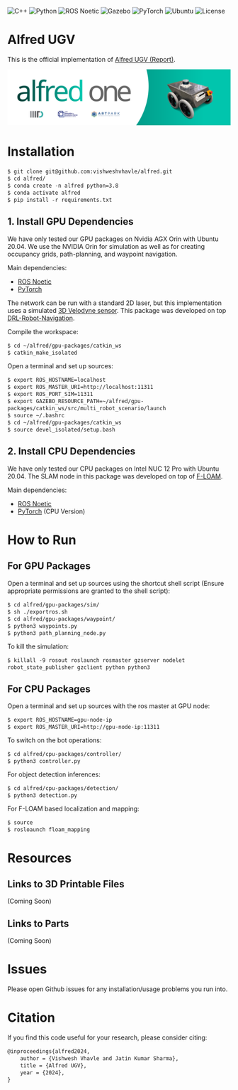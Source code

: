 ![C++](https://img.shields.io/badge/C++-17-gold?logo=c%2B%2B)
![Python](https://img.shields.io/badge/Python-3.8-gold?logo=python)
![ROS Noetic](https://img.shields.io/badge/ROS-Noetic-blue?logo=ros)
![Gazebo](https://img.shields.io/badge/simulator-Gazebo-blue?logo=gazebo)
![PyTorch](https://img.shields.io/badge/PyTorch-1.10-EE4C2C?logo=pytorch)
![Ubuntu](https://img.shields.io/badge/Ubuntu-20.04-E95420?logo=ubuntu)
![License](https://img.shields.io/badge/license-MIT-green?logo=open-source-initiative)

# Alfred UGV

This is the official implementation of [Alfred UGV (Report)](https://drive.google.com/file/d/1xcbomTqWQFI5U3ZL3wshn6ydCLDhJ_Dn/view?usp=sharing).

![cover](imgs/cover.png)

# Installation
```shell
$ git clone git@github.com:vishweshvhavle/alfred.git
$ cd alfred/
$ conda create -n alfred python=3.8
$ conda activate alfred
$ pip install -r requirements.txt
```

## 1. Install GPU Dependencies

We have only tested our GPU packages on Nvidia AGX Orin with Ubuntu 20.04. We use the NVIDIA Orin for simulation as well as for creating occupancy grids, path-planning, and waypoint navigation.

Main dependencies: 

* [ROS Noetic](http://wiki.ros.org/noetic/Installation)
* [PyTorch](https://pytorch.org/get-started/locally/)

The network can be run with a standard 2D laser, but this implementation uses a simulated [3D Velodyne sensor](https://github.com/lmark1/velodyne_simulator). This package was developed on top [DRL-Robot-Navigation](https://github.com/reiniscimurs/DRL-robot-navigation).

Compile the workspace:
```shell
$ cd ~/alfred/gpu-packages/catkin_ws
$ catkin_make_isolated
```

Open a terminal and set up sources:
```shell
$ export ROS_HOSTNAME=localhost
$ export ROS_MASTER_URI=http://localhost:11311
$ export ROS_PORT_SIM=11311
$ export GAZEBO_RESOURCE_PATH=~/alfred/gpu-packages/catkin_ws/src/multi_robot_scenario/launch
$ source ~/.bashrc
$ cd ~/alfred/gpu-packages/catkin_ws
$ source devel_isolated/setup.bash
```

## 2. Install CPU Dependencies

We have only tested our CPU packages on Intel NUC 12 Pro with Ubuntu 20.04. The SLAM node in this package was developed on top of [F-LOAM](https://github.com/wh200720041/floam).

Main dependencies: 

* [ROS Noetic](http://wiki.ros.org/noetic/Installation)
* [PyTorch](https://pytorch.org/get-started/locally/) (CPU Version)

# How to Run

## For GPU Packages

Open a terminal and set up sources using the shortcut shell script (Ensure appropriate permissions are granted to the shell script):
```shell
$ cd alfred/gpu-packages/sim/
$ sh ./exportros.sh
$ cd alfred/gpu-packages/waypoint/
$ python3 waypoints.py
$ python3 path_planning_node.py
```

To kill the simulation:
```shell
$ killall -9 rosout roslaunch rosmaster gzserver nodelet robot_state_publisher gzclient python python3
```

## For CPU Packages
Open a terminal and set up sources with the ros master at GPU node:
```shell
$ export ROS_HOSTNAME=gpu-node-ip
$ export ROS_MASTER_URI=http://gpu-node-ip:11311
```

To switch on the bot operations:
```shell
$ cd alfred/cpu-packages/controller/
$ python3 controller.py
```

For object detection inferences:
```shell
$ cd alfred/cpu-packages/detection/
$ python3 detection.py
```

For F-LOAM based localization and mapping:
```shell
$ source
$ rosloaunch floam_mapping
```

# Resources
## Links to 3D Printable Files
(Coming Soon)

## Links to Parts
(Coming Soon)

# Issues
Please open Github issues for any installation/usage problems you run into.

# Citation

If you find this code useful for your research, please consider citing:

```
@inproceedings{alfred2024,
    author = {Vishwesh Vhavle and Jatin Kumar Sharma},
    title = {Alfred UGV},
    year = {2024},
}
```
